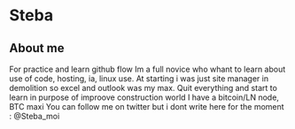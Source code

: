 # Steba
## About me 
For practice and learn github flow
Im a full novice who whant to learn about use of code, hosting, ia, linux use.
At starting i was just site manager in demolition so excel and outlook was my max.
Quit everything and start to learn in purpose of improove construction world
I have a bitcoin/LN node, BTC maxi
You can follow me on twitter but i dont write here for the moment : @Steba_moi
